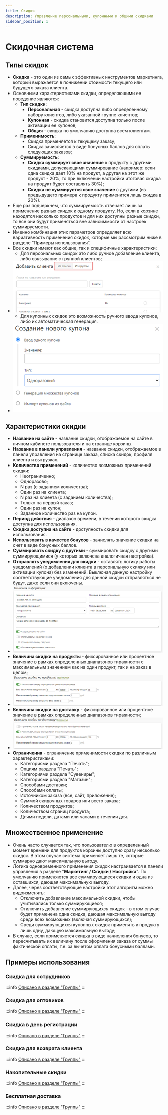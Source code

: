 ```yaml
---
title: Скидки
description: Управление персональными, купонными и общими скидками
sidebar_position: 1
---
```


# Скидочная система
## Типы скидок
* __Скидка__ - это один из самых эффективных инструментов маркетинга, который выражается в понижении стоимости текущего или будущего заказа клиента.
* Основными характеристиками скидки, определяющими ее поведение являются:
    + __Тип скидки__:
        + __Персональная__ - скидка доступна либо определенному набору клиентов, либо указанной группе клиентов;
        + __Купонная__ - скидка становится доступна только после активации ее купонов;
        + __Общая__ - скидка по умолчанию доступна всем клиентам.
    + __Применимость__:
        + Скидка применяется к текущему заказу;
        + Скидка зачисляется в виде бонусных баллов для оплаты следующих заказов;
    + __Суммируемость__:
        + __Скидка суммирует свое значение__ к продукту с другими скидками, допускающими суммирование (например: если одна скидка дает 10% на продукт, а другая на этот же продукт - 20%, то при включении настройки итоговая скидка на продукт будет составлять 30%);
        + __Скидка не суммируется свое значение__ с другими (из предыдущего примера к продукту применится лишь скидка в 20%).
* Еще раз подчеркнем, что суммируемость отвечает лишь за применение разных скидок к одному продукту. Но, если в корзине находятся несколько продуктов и для них доступны разные скидки, то все они будут применяться вне зависиммости от настроек суммируемости.
* Именно комбинация этих параметров определяет всю вариативность применения скидок, которые мы рассмотрим ниже в разделе “Примеры использования”.
* Все скидки имеют как общие, так и специфичные характеристики:
    + Для персональных скидок это либо ручное добавление клиента, либо связывание с группой клиентов;
* ![](../_media/marketing/discounts01.png)
    + Для купонных скидок это возможность ручного ввода купонов, либо их автоматическая генерация.
* ![](../_media/marketing/discounts02.png ':size=50%')

## Характеристики скидки
* __Название на сайте__ - название скидки, отображаемое на сайте в личном кабинете пользователя и на странице корзины.
* __Название в панели управления__ - название скидки, отображаемое в панели управления на странице заказа, списка скидок, профиля клиента и выгрузках.
* __Количество применений__ - количество возможных применений скидки:
    + Неограниченно;
    + Одноразово;
    + N раз (с заданием количества);
    + Один раз на клиента;
    + N раз на клиента (с заданием количества);
    + Только на первый заказ;
    + Один раз на купон;
    + Заданное количество раз на купон.
* __Период действия__ - диапазон времени, в течении которого скидка доступна для использования. 
* __Скидка доступна на сайте__ - доступность скидки для использования.
* __Использовать в качестве бонусов__ - зачислять значение скидки на счет в виде бонусных баллов.
* __Суммировать скидку с другими__ - суммировать скидку с другими суммирующимися (у которых включена аналогичная настройка).
* __Отправлять уведомления для скидки__ - оставлять логику работы уведомлений (о добавлении клиента в персональную скижку или активации купона) без изменений. Выключая данную настройку соответствующие уведомления для данной скидки отправляться не будут, даже если они включены.
* ![](../_media/marketing/discounts03.png)
* __Величина скидки на продукты__ - фиксированное или процентное значение в рамках определенных диапазонов тиражности с максимальным значением как на один продукт, так и на заказ в целом;
* ![](../_media/marketing/discounts04.png)
* __Величина скидки на доставку__ - фиксированное или процентное значение в рамках определенных диапазонов тиражности;
* ![](../_media/marketing/discounts05.png)
* __Ограничения__ - ограничение применимости скидки по различным характеристиками:
    + Категориями раздела "Печать";
    + Опциям раздела "Печать";
    + Категориями раздела "Сувениры";
    + Категориями раздела "Магазин";
    + Способами доставки;
    + Способами оплаты;
    + Источником заказа (все, сайт, приложение);
    + Суммой скидочных товаров или всего заказа;
    + Количеством продуктов;
    + Количеством страниц продукта;
    + Днями недели, датами или часами в течении дня.

## Множественное применение
* Очень часто случается так, что пользователю в определенный момент времени для продуктов корзины доступно сразу несколько скидок. В этом случае система применяет лишь те, которые суммарно дают максимальную выгоду.
* Логика одновременного применения скидок настраивается в панели управления в разделе "__Маркетинг / Скидки / Настройка__". По умолчанию применяются все суммирующиеся скидки и одна из оставшихся, дающая максимальную выгоду. 
* Далее, через соответствующие настройки этот алгоритм можно видоизменять:
    + Отключить добавление максимальной скидки, чтобы учитывались только суммирующиеся;
    + Отключить добавление суммирующихся скидок - в этом случае будет применена одна скидка, дающая максимальную выгоду среди всех возможных (включая суммирующихся);
    + Среди суммирующихся купонных скидок применять к продукту лишь одну, дающую максимальную выгоду;
* В случае, если применяется скидка в виде начисления бонусов, то пересчитывать их величину после оформления заказа от суммы фактической оплаты, т.е. за вычетом оплата бонусными баллами.

## Примеры использования
### Скидка для сотрудников
:::info
[Описано в разделе "Группы"](/customers/groups#скидка-для-сотрудников)
:::
### Скидка для оптовиков
:::info
[Описано в разделе "Группы"](/customers/groups#оптовая-печать-фотографий)
:::
### Скидка в день регистрации
:::info
[Описано в разделе "Группы"](/customers/groups#скидка-в-день-регистрации)
:::
### Скидка для возврата клиента
:::info
[Описано в разделе "Группы"](/customers/groups#скидка-для-возврата-клиента)
:::
### Накопительные скидки
:::info
[Описано в разделе "Группы"](/customers/groups#накопительные-скидки)
:::
### Бесплатная доставка
:::info
[Описано в разделе "Группы"](/customers/groups#бесплатная-доставка)
:::